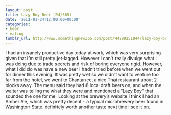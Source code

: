 ```yaml
---
layout: post
title: Lazy Boy Beer (24/365)
date: '2011-01-24T12:00:00+00:00'
categories:
- beer
- eating
tumblr_url: http://www.somethingnew365.com/post/44289251844/lazy-boy-beer-24365
---
```

I had an insanely productive day today at work, which was very surprising given that I’m still pretty jet-lagged. However I can’t really divulge what I was doing due to trade secrets and risk of boring everyone rigid. However, what I did do was have a new beer I hadn’t tried before when we went out for dinner this evening.
It was pretty wet so we didn’t want to venture too far from the hotel, we went to Chantanee, a nice Thai restaurant about 2 blocks away. The menu said they had 8 local draft beers on, and when the waiter was telling me what they were and mentioned a “Lazy Boy” that sounded the one for me.
Looking at the brewery’s website I think I had an Amber Ale, which was pretty decent - a typical microbrewery beer found in Washington State. definitely worth another taste next time I see it on.

